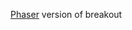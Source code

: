 [Phaser](https://developer.mozilla.org/en-US/docs/Games/Tutorials/2D_breakout_game_Phaser/Initialize_the_framework) version of breakout